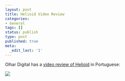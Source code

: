 ```yaml
---
layout: post
title: Helioid Video Review
categories:
- General
tags: []
status: publish
type: post
published: true
meta:
  _edit_last: '1'
---
```

<p>Olhar Digital has a <a href="http://olhardigital.uol.com.br/produtos/central_de_videos/aposente-o-google-conheca-alguns-buscadores-diferentes">video review of Helioid</a> in Portuguese:</p>

<a href="http://olhardigital.uol.com.br/produtos/central_de_videos/aposente-o-google-conheca-alguns-buscadores-diferentes"><img src="http://d.helioid.com/images/olhar.png"/></a>
